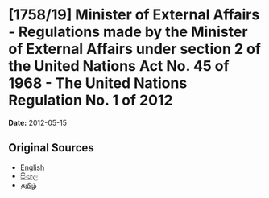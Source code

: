 # [1758/19] Minister of External Affairs - Regulations made by the Minister of External Affairs under section 2 of the United Nations Act No. 45 of 1968 - The United Nations Regulation No. 1 of 2012

**Date:** 2012-05-15

## Original Sources

- [English](https://documents.gov.lk/view/extra-gazettes/2012/5/1758-19_E.pdf)
- [සිංහල](https://documents.gov.lk/view/extra-gazettes/2012/5/1758-19_S.pdf)
- [தமிழ்](https://documents.gov.lk/view/extra-gazettes/2012/5/1758-19_T.pdf)
